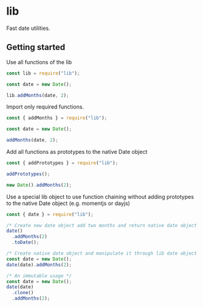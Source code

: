 # lib

Fast date utilities.

## Getting started

Use all functions of the lib

```javascript
const lib = require("lib");

const date = new Date();

lib.addMonths(date, 2);
```

Import only required functions.

```javascript
const { addMonths } = require("lib");

const date = new Date();

addMonths(date, 2);
```

Add all functions as prototypes to the native Date object

```javascript
const { addPrototypes } = require("lib");

addPrototypes();

new Date().addMonths(2);
```

Use a special lib object to use function chaining without adding prototypes to the native Date object (e.g. momentjs or dayjs)

```javascript
const { date } = require("lib");

/* Create new date object add two months and return native date object */
date()
  .addMonths(2)
  .toDate();

/* Create native date object and manipulate it through lib date object */
const date = new Date();
date(date).addMonths(2);

/* An immutable usage */
const date = new Date();
date(date)
  .clone()
  .addMonths(2);
```

